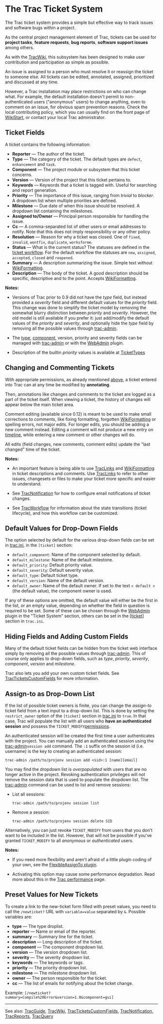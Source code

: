 # The Trac Ticket System


The Trac ticket system provides a simple but effective way to track issues and software bugs within a project.


As the central project management element of Trac, tickets can be used for **project tasks**, **feature requests**, **bug reports**, **software support issues** among others. 


As with the [TracWiki](trac-wiki), this subsystem has been designed to make user contribution and participation as simple as possible.


An issue is assigned to a person who must resolve it or reassign the ticket to someone else. All tickets can be edited, annotated, assigned, prioritized and discussed at any time.


However, a Trac installation may place restrictions on who can change what. For example, the default installation doesn't permit to non-authenticated users ("anonymous" users) to change anything, even to comment on an issue, for obvious spam prevention reasons. Check the local contributing policy, which you can usually find on the front page of [WikiStart](wiki-start), or contact your local Trac administrator.

## Ticket Fields


A ticket contains the following information:
 

- **Reporter** — The author of the ticket.
- **Type** — The category of the ticket. The default types are `defect`, `enhancement` and `task`. 
- **Component** — The project module or subsystem that this ticket concerns.
- **Version** — Version of the project that this ticket pertains to.
- **Keywords** — Keywords that a ticket is tagged with. Useful for searching and report generation.
- **Priority** — The importance of this issue, ranging from *trivial* to *blocker*. A dropdown list when multiple priorities are defined.
- **Milestone** — Due date of when this issue should be resolved. A dropdown list containing the milestones.
- **Assigned to/Owner** — Principal person responsible for handling the issue.
- **Cc** — A comma-separated list of other users or email addresses to notify. Note that this does not imply responsibility or any other policy.
- **Resolution** — Reason for why a ticket was closed. One of `fixed`, `invalid`, `wontfix`, `duplicate`, `worksforme`.
- **Status** — What is the current status? The statuses are defined in the [ticket workflow](trac-workflow#basic-ticket-workflow-customization). For the default workflow the statuses are `new`, `assigned`, `accepted`, `closed` and `reopened`.
- **Summary** — A description summarizing the issue. Simple text without [WikiFormatting](wiki-formatting).
- **Description** — The body of the ticket. A good description should be specific, descriptive and to the point. Accepts [WikiFormatting](wiki-formatting).

**Notes:**

- Versions of Trac prior to 0.9 did not have the *type* field, but instead provided a *severity* field and different default values for the *priority* field. This change was done to simplify the ticket model by removing the somewhat blurry distinction between *priority* and *severity*. However, the old model is still available if you prefer it: just add/modify the default values of the *priority* and *severity*, and optionally hide the *type* field by removing all the possible values through [trac-admin](trac-admin).

- The [ type](http://trac.edgewall.org/intertrac/TicketTypes), [ component](http://trac.edgewall.org/intertrac/TicketComponent), version, priority and severity fields can be managed with [trac-admin](trac-admin) or with the [ WebAdmin](http://trac.edgewall.org/intertrac/WebAdmin) plugin.

- Description of the builtin *priority* values is available at [ TicketTypes](http://trac.edgewall.org/intertrac/TicketTypes%23Whyistheseverityfieldgone)

## Changing and Commenting Tickets


With appropriate permissions, as already mentioned [above](trac-tickets#), a ticket entered into Trac can at any time be modified by **annotating**.


Then, annotations like changes and comments to the ticket are logged as a part of the ticket itself. When viewing a ticket, the history of changes will appear below the main ticket area.


Comment editing (available since 0.12) is meant to be used to make small corrections to comments, like fixing formatting, forgotten [WikiFormatting](wiki-formatting) or spelling errors, not major edits. For longer edits, you should be adding a new comment instead. Editing a comment will not produce a new entry on [timeline](/trac/ghc/timeline), while entering a new comment or other changes will do.


All edits (field changes, new comments, comment edits) update the "last changed" time of the ticket.

**Notes:**

- An important feature is being able to use [TracLinks](trac-links) and [WikiFormatting](wiki-formatting) in ticket descriptions and comments. Use [TracLinks](trac-links) to refer to other issues, changesets or files to make your ticket more specific and easier to understand.

- See [TracNotification](trac-notification) for how to configure email notifications of ticket changes.

- See [TracWorkflow](trac-workflow) for information about the state transitions (ticket lifecycle), and how this workflow can be customized.

## Default Values for Drop-Down Fields


The option selected by default for the various drop-down fields can be set in [trac.ini](trac-ini), in the `[ticket]` section:

- `default_component`: Name of the component selected by default.
- `default_milestone`: Name of the default milestone.
- `default_priority`: Default priority value.
- `default_severity`: Default severity value.
- `default_type`: Default ticket type.
- `default_version`: Name of the default version.
- `default_owner`: Name of the default owner. If set to the text `< default >` (the default value), the component owner is used.


If any of these options are omitted, the default value will either be the first in the list, or an empty value, depending on whether the field in question is required to be set. Some of these can be chosen through the [ WebAdmin](http://trac.edgewall.org/intertrac/WebAdmin) plugin in the "Ticket System" section, others can be set in the [\[ticket\]](trac-ini#) section in `trac.ini`.

## Hiding Fields and Adding Custom Fields


Many of the default ticket fields can be hidden from the ticket web interface simply by removing all the possible values through [trac-admin](trac-admin). This of course only applies to drop-down fields, such as *type*, *priority*, *severity*, *component*, *version* and *milestone*.


Trac also lets you add your own custom ticket fields. See [TracTicketsCustomFields](trac-tickets-custom-fields) for more information.

## Assign-to as Drop-Down List


If the list of possible ticket owners is finite, you can change the *assign-to* ticket field from a text input to a drop-down list. This is done by setting the `restrict_owner` option of the `[ticket]` section in [trac.ini](trac-ini) to `true`. In that case, Trac will populate the list with all users who **have an authenticated session** and possess the `TICKET_MODIFY`[permissions](trac-permissions).


An authenticated session will be created the first time a user authenticates with the project. You can manually add an authenticated session using the [trac-admin](trac-admin#)`session add` command. The `:1` suffix on the session id (i.e. username) is the key to creating an authenticated session:

```
trac-admin /path/to/projenv session add <sid>:1 [name][email]
```


You may find the dropdown list is *overpopulated* with users that are no longer active in the project. Revoking authentication privileges will not remove the session data that is used to populate the dropdown list. The [trac-admin](trac-admin) command can be used to list and remove sessions:

- List all sessions:

  ```
  trac-admin /path/to/projenv session list
  ```
- Remove a session:

  ```
  trac-admin /path/to/projenv session delete SID
  ```


Alternatively, you can just revoke `TICKET_MODIFY` from users that you don't want to be included in the list. However, that will not be possible if you've granted `TICKET_MODIFY` to all *anonymous* or *authenticated* users.

**Notes:**

- If you need more flexibility and aren't afraid of a little plugin coding of your own, see the [ FlexibleAssignTo plugin](https://trac-hacks.org/wiki/FlexibleAssignToPlugin).

- Activating this option may cause some performance degradation. Read more about this in the [ Trac performance](http://trac.edgewall.org/intertrac/TracPerformance%23Configuration) page.

## Preset Values for New Tickets


To create a link to the new-ticket form filled with preset values, you need to call the `/newticket?` URL with `variable=value` separated by `&`. Possible variables are:

- **type** — The type droplist.
- **reporter** — Name or email of the reporter.
- **summary** — Summary line for the ticket.
- **description** — Long description of the ticket.
- **component** — The component dropdown list.
- **version** — The version dropdown list.
- **severity** — The severity dropdown list.
- **keywords** — The keywords or tags.
- **priority** — The priority dropdown list.
- **milestone** — The milestone dropdown list.
- **owner** — The person responsible for the ticket.
- **cc** — The list of emails for notifying about the ticket change.


Example: `[/newticket?summary=Compile%20Error&version=1.0&component=gui]`

---


See also: [TracGuide](trac-guide), [TracWiki](trac-wiki), [TracTicketsCustomFields](trac-tickets-custom-fields), [TracNotification](trac-notification), [TracReports](trac-reports), [TracQuery](trac-query)